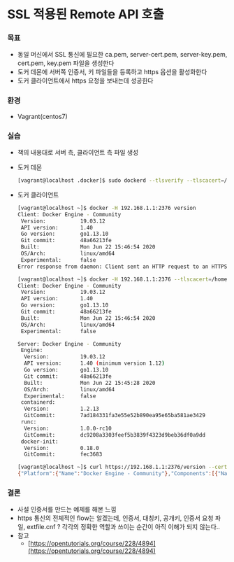 # SSL 적용된 Remote API 호출

### 목표

- 동일 머신에서 SSL 통신에 필요한 ca.pem, server-cert.pem, server-key.pem, cert.pem, key.pem 파일을 생성한다
- 도커 데몬에 서버쪽 인증서, 키 파일들을 등록하고 https 옵션을 활성화한다
- 도커 클라이언트에서 https 요청을 보내는데 성공한다

### 환경

- Vagrant(centos7)

### 실습

- 책의 내용대로 서버 측, 클라이언트 측 파일 생성
- 도커 데몬

    ```bash
    [vagrant@localhost .docker]$ sudo dockerd --tlsverify --tlscacert=/home/vagrant/.docker/ca.pem --tlscert=/home/vagrant/.docker/server-cert.pem --tlskey=/home/vagrant/.docker/server-key.pem -H=0.0.0.0:2376 -H unix:///var/run/docker.sock
    ```

- 도커 클라이언트

    ```bash
    [vagrant@localhost ~]$ docker -H 192.168.1.1:2376 version
    Client: Docker Engine - Community
     Version:           19.03.12
     API version:       1.40
     Go version:        go1.13.10
     Git commit:        48a66213fe
     Built:             Mon Jun 22 15:46:54 2020
     OS/Arch:           linux/amd64
     Experimental:      false
    Error response from daemon: Client sent an HTTP request to an HTTPS server.

    [vagrant@localhost ~]$ docker -H 192.168.1.1:2376 --tlscacert=/home/vagrant/.docker/ca.pem --tlscert=/home/vagrant/.docker/cert.pem --tlskey=/home/vagrant/.docker/key.pem --tlsverify version
    Client: Docker Engine - Community
     Version:           19.03.12
     API version:       1.40
     Go version:        go1.13.10
     Git commit:        48a66213fe
     Built:             Mon Jun 22 15:46:54 2020
     OS/Arch:           linux/amd64
     Experimental:      false

    Server: Docker Engine - Community
     Engine:
      Version:          19.03.12
      API version:      1.40 (minimum version 1.12)
      Go version:       go1.13.10
      Git commit:       48a66213fe
      Built:            Mon Jun 22 15:45:28 2020
      OS/Arch:          linux/amd64
      Experimental:     false
     containerd:
      Version:          1.2.13
      GitCommit:        7ad184331fa3e55e52b890ea95e65ba581ae3429
     runc:
      Version:          1.0.0-rc10
      GitCommit:        dc9208a3303feef5b3839f4323d9beb36df0a9dd
     docker-init:
      Version:          0.18.0
      GitCommit:        fec3683

    [vagrant@localhost ~]$ curl https://192.168.1.1:2376/version --cert ~/.docker/cert.pem --key ~/.docker/key.pem --cacert ~/.docker/ca.pem
    {"Platform":{"Name":"Docker Engine - Community"},"Components":[{"Name":"Engine","Version":"19.03.12","Details":{"ApiVersion":"1.40","Arch":"amd64","BuildTime":"2020-06-22T15:45:28.000000000+00:00","Experimental":"false","GitCommit":"48a66213fe","GoVersion":"go1.13.10","KernelVersion":"3.10.0-957.12.2.el7.x86_64","MinAPIVersion":"1.12","Os":"linux"}},{"Name":"containerd","Version":"1.2.13","Details":{"GitCommit":"7ad184331fa3e55e52b890ea95e65ba581ae3429"}},{"Name":"runc","Version":"1.0.0-rc10","Details":{"GitCommit":"dc9208a3303feef5b3839f4323d9beb36df0a9dd"}},{"Name":"docker-init","Version":"0.18.0","Details":{"GitCommit":"fec3683"}}],"Version":"19.03.12","ApiVersion":"1.40","MinAPIVersion":"1.12","GitCommit":"48a66213fe","GoVersion":"go1.13.10","Os":"linux","Arch":"amd64","KernelVersion":"3.10.0-957.12.2.el7.x86_64","BuildTime":"2020-06-22T15:45:28.000000000+00:00"}
    ```

### 결론

- 사설 인증서를 만드는 예제를 해본 느낌
- https 통신의 전체적인 flow는 알겠는데, 인증서, 대칭키, 공개키, 인증서 요청 파일, extfile.cnf ? 각각의 정확한 역할과 쓰이는 순간이 아직 이해가 되지 않는다..
- 참고
    - [https://opentutorials.org/course/228/4894](https://opentutorials.org/course/228/4894)